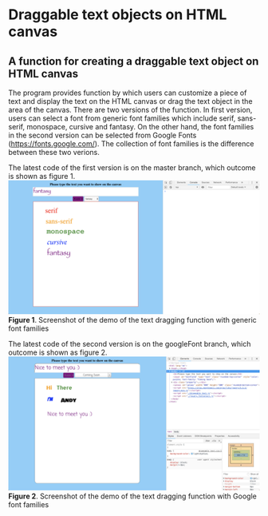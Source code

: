 # Draggable text objects on HTML canvas
## A function for creating a draggable text object on HTML canvas

The program provides function by which users can customize a piece of text and display the text on the HTML canvas or drag the text object in the area of the canvas. There are two versions of the function. In first version, users can select a font from generic font families which include serif, sans-serif, monospace, cursive and fantasy. On the other hand, the font families in the second version can be selected from Google Fonts (https://fonts.google.com/). The collection of font families is the difference between these two verions.

The latest code of the first version is on the master branch, which outcome is shown as figure 1.
![alt text](https://github.com/andy0128lu/draggableText/blob/googleFont/screenshots/Font%20selecting%20function%20completed.png)
**Figure 1**. Screenshot of the demo of the text dragging function with generic font families

The latest code of the second version is on the googleFont branch, which outcome is shown as figure 2.
![alt text](https://github.com/andy0128lu/draggableText/blob/googleFont/screenshots/Google%20font%20selecting%20function%20completed.png)
**Figure 2**. Screenshot of the demo of the text dragging function with Google font families



